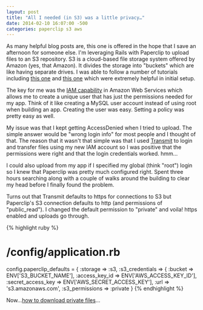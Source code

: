 ```yaml
---
layout: post
title: "All I needed (in S3) was a little privacy…"
date: 2014-02-10 16:07:00 -500
categories: paperclip s3 aws
---
```

As many helpful blog posts are, this one is offered in the hope that I save an afternoon for someone else. I'm leveraging Rails with Paperclip to upload files to an S3 repository. S3 is a cloud-based file storage system offered by Amazon (yes, that Amazon). It divides the storage into "buckets" which are like having separate drives. I was able to follow a number of tutorials including [this one](https://devcenter.heroku.com/articles/paperclip-s3) and [this one](http://icebergist.com/posts/paperclip-heroku-and-amazon-s3-credentials/) which were extremely helpful in initial setup.

The key for me was the [IAM capability](http://docs.aws.amazon.com/AmazonS3/latest/dev/using-iam-policies.html) in Amazon Web Services which allows me to create a unique user that has just the permissions needed for my app. Think of it like creating a MySQL user account instead of using root when building an app. Creating the user was easy. Setting a policy was pretty easy as well.

My issue was that I kept getting AccessDenied when I tried to upload. The simple answer would be "wrong login info" for most people and I thought of that. The reason that it wasn't that simple was that I used [Transmit](https://panic.com/transmit/) to login and transfer files using my new IAM account so I was positive that the permissions were right and that the login credentials worked. hmm...

I could also upload from my app if I specified my global (think "root") login so I knew that Paperclip was pretty much configured right. Spent three hours searching along with a couple of walks around the building to clear my head before I finally found the problem.

Turns out that Transmit defaults to https for connections to S3 but Paperclip's S3 connection defaults to http (and permissions of "public_read"). I changed the default permission to "private" and voila! https enabled and uploads go through.

{% highlight ruby %}
# /config/application.rb

config.paperclip_defaults = {
  :storage => :s3,
  :s3_credentials => {
  :bucket => ENV['S3_BUCKET_NAME'],
  :access_key_id => ENV['AWS_ACCESS_KEY_ID'],
  :secret_access_key => ENV['AWS_SECRET_ACCESS_KEY'],
  :url => 's3.amazonaws.com',
  :s3_permissions => :private
}
{% endhighlight %}

Now...[how to download private files](https://github.com/thoughtbot/paperclip/wiki/Restricting-Access-to-Objects-Stored-on-Amazon-S3)...

